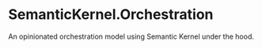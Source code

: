 # SemanticKernel.Orchestration
An opinionated orchestration model using Semantic Kernel under the hood.
